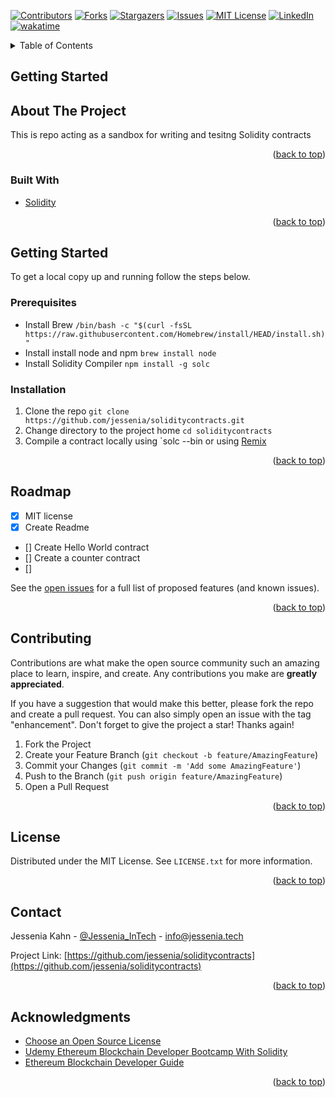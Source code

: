 <div id="top"></div>
<!--
*** Thanks for checking out the Best-README-Template. If you have a suggestion
*** that would make this better, please fork the repo and create a pull request
*** or simply open an issue with the tag "enhancement".
*** Don't forget to give the project a star!
*** Thanks again! Now go create something AMAZING! :D
-->



<!-- PROJECT SHIELDS -->
<!--
*** I'm using markdown "reference style" links for readability.
*** Reference links are enclosed in brackets [ ] instead of parentheses ( ).
*** See the bottom of this document for the declaration of the reference variables
*** for contributors-url, forks-url, etc. This is an optional, concise syntax you may use.
*** https://www.markdownguide.org/basic-syntax/#reference-style-links
-->
[![Contributors][contributors-shield]][contributors-url]
[![Forks][forks-shield]][forks-url]
[![Stargazers][stars-shield]][stars-url]
[![Issues][issues-shield]][issues-url]
[![MIT License][license-shield]][license-url]
[![LinkedIn][linkedin-shield]][linkedin-url]
[![wakatime](https://wakatime.com/badge/github/jessenia/soliditycontracts.svg)](https://wakatime.com/badge/github/jessenia/soliditycontracts)



<!-- TABLE OF CONTENTS -->
<details>
  <summary>Table of Contents</summary>
  <ol>
    <li>
      <a href="#about-the-project">About The Project</a>
      <ul>
        <li><a href="#built-with">Built With</a></li>
      </ul>
    </li>
    <li>
      <a href="#getting-started">Getting Started</a>
      <ul>
        <li><a href="#prerequisites">Prerequisites</a></li>
        <li><a href="#installation">Installation</a></li>
      </ul>
    </li>
    <li><a href="#roadmap">Roadmap</a></li>
    <li><a href="#contributing">Contributing</a></li>
    <li><a href="#license">License</a></li>
    <li><a href="#contact">Contact</a></li>
    <li><a href="#acknowledgments">Acknowledgments</a></li>
  </ol>
</details>


<!-- Getting STARTED-->
## Getting Started

<!-- ABOUT THE PROJECT -->
## About The Project
This is repo acting as a sandbox for writing and tesitng Solidity contracts


<p align="right">(<a href="#top">back to top</a>)</p>

### Built With
* [Solidity](https://docs.soliditylang.org/)

<p align="right">(<a href="#top">back to top</a>)</p>

<!-- GETTING STARTED -->
## Getting Started
To get a local copy up and running follow the steps below.

### Prerequisites
* Install Brew `/bin/bash -c "$(curl -fsSL https://raw.githubusercontent.com/Homebrew/install/HEAD/install.sh)"`
* Install install node and npm `brew install node`
* Install Solidity Compiler `npm install -g solc`


### Installation
1. Clone the repo `git clone https://github.com/jessenia/soliditycontracts.git`
2. Change directory to the project home `cd soliditycontracts`
3. Compile a contract locally using `solc --bin <contract-name> or using [Remix](http://remix.ethereum.org/)

<p align="right">(<a href="#top">back to top</a>)</p>

<!-- ROADMAP -->
## Roadmap
- [x] MIT license
- [x] Create Readme
- [] Create Hello World contract
- [] Create a counter contract
- [] 

See the [open issues](https://github.com/jessenia/soliditycontracts/issues) for a full list of proposed features (and known issues).

<p align="right">(<a href="#top">back to top</a>)</p>



<!-- CONTRIBUTING -->
## Contributing

Contributions are what make the open source community such an amazing place to learn, inspire, and create. Any contributions you make are **greatly appreciated**.

If you have a suggestion that would make this better, please fork the repo and create a pull request. You can also simply open an issue with the tag "enhancement".
Don't forget to give the project a star! Thanks again!

1. Fork the Project
2. Create your Feature Branch (`git checkout -b feature/AmazingFeature`)
3. Commit your Changes (`git commit -m 'Add some AmazingFeature'`)
4. Push to the Branch (`git push origin feature/AmazingFeature`)
5. Open a Pull Request

<p align="right">(<a href="#top">back to top</a>)</p>


<!-- LICENSE -->
## License

Distributed under the MIT License. See `LICENSE.txt` for more information.

<p align="right">(<a href="#top">back to top</a>)</p>

<!-- CONTACT -->
## Contact

Jessenia Kahn - [@Jessenia_InTech](https://twitter.com/Jessenia_InTech) - info@jessenia.tech

Project Link: [https://github.com/jessenia/soliditycontracts](https://github.com/jessenia/soliditycontracts)

<p align="right">(<a href="#top">back to top</a>)</p>

<!-- ACKNOWLEDGMENTS -->
## Acknowledgments
* [Choose an Open Source License](https://choosealicense.com)
* [Udemy Ethereum Blockchain Developer Bootcamp With Solidity](https://www.udemy.com/course/blockchain-developer)
* [Ethereum Blockchain Developer Guide](https://ethereum-blockchain-developer.com/)

<p align="right">(<a href="#top">back to top</a>)</p>


<!-- MARKDOWN LINKS & IMAGES -->
[contributors-shield]: https://img.shields.io/github/contributors/jessenia/soliditycontracts.svg?style=for-the-badge
[contributors-url]: https://github.com/jessenia/soliditycontracts/graphs/contributors
[forks-shield]: https://img.shields.io/github/forks/jessenia/soliditycontracts.svg?style=for-the-badge
[forks-url]: https://github.com/jessenia/soliditycontracts/network/members
[stars-shield]: https://img.shields.io/github/stars/jessenia/soliditycontracts.svg?style=for-the-badge
[stars-url]: https://github.com/jessenia/soliditycontracts/stargazers
[issues-shield]: https://img.shields.io/github/issues/jessenia/soliditycontracts.svg?style=for-the-badge
[issues-url]: https://github.com/jessenia/soliditycontracts/issues
[license-shield]: https://img.shields.io/github/license/jessenia/soliditycontracts.svg?style=for-the-badge
[license-url]: https://github.com/jessenia/soliditycontracts/LICENSE.txt
[linkedin-shield]: https://img.shields.io/badge/-LinkedIn-black.svg?style=for-the-badge&logo=linkedin&colorB=555
[linkedin-url]: https://linkedin.com/in/jessenia
